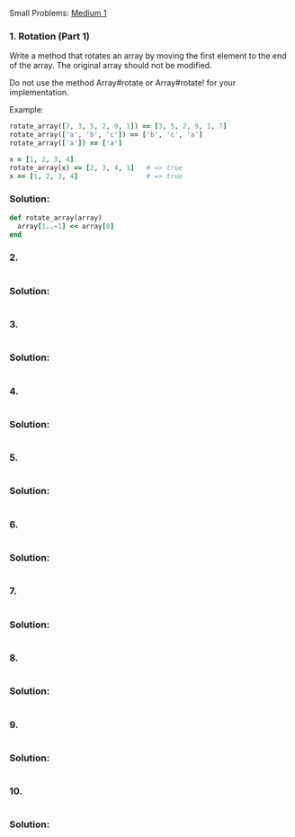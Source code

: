 Small Problems: [Medium 1](https://launchschool.com/exercise_sets/48585137)

### 1. Rotation (Part 1)

Write a method that rotates an array by moving the first element to the end of the array. The original array should not be modified.

Do not use the method Array#rotate or Array#rotate! for your implementation.

Example:

```ruby
rotate_array([7, 3, 5, 2, 9, 1]) == [3, 5, 2, 9, 1, 7]
rotate_array(['a', 'b', 'c']) == ['b', 'c', 'a']
rotate_array(['a']) == ['a']

x = [1, 2, 3, 4]
rotate_array(x) == [2, 3, 4, 1]   # => true
x == [1, 2, 3, 4]                 # => true
```
### Solution:

```ruby
def rotate_array(array)
  array[1..-1] << array[0]
end
```

### 2.

```ruby
```
### Solution:

```ruby
```

### 3.

```ruby
```
### Solution:

```ruby
```

### 4.

```ruby
```
### Solution:

```ruby
```

### 5.

```ruby
```
### Solution:

```ruby
```

### 6.

```ruby
```
### Solution:

```ruby
```

### 7.

```ruby
```
### Solution:

```ruby
```

### 8.

```ruby
```
### Solution:

```ruby
```

### 9.

```ruby
```
### Solution:

```ruby
```

### 10.

```ruby
```
### Solution:

```ruby
```
